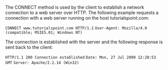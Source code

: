 The CONNECT method is used by the client to establish a network connection to a web server over HTTP. The following example requests a connection with a web server running on the host tutorialspoint.com:

`CONNECT www.tutorialspoint.com HTTP/1.1`
`User-Agent: Mozilla/4.0 (compatible; MSIE5.01; Windows NT)`

The connection is established with the server and the following response is sent back to the client:

`HTTP/1.1 200 Connection established`
`Date: Mon, 27 Jul 2009 12:28:53 GMT`
`Server: Apache/2.2.14 (Win32)`